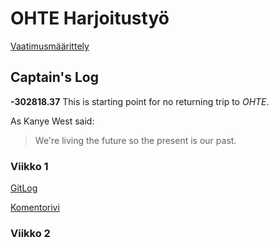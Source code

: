 # OHTE Harjoitustyö

[Vaatimusmäärittely]()


## Captain's Log
**-302818.37** This is starting point for no returning trip to _OHTE_.


As Kanye West said:
> We're living the future so
> the present is our past. 



### Viikko 1

[GitLog](https://github.com/Vauhkonen/ot-harjoitustyo/blob/master/laskarit/viikko1/gitlog.txt)


[Komentorivi](https://github.com/Vauhkonen/ot-harjoitustyo/blob/master/laskarit/viikko1/komentorivi.txt)


### Viikko 2


